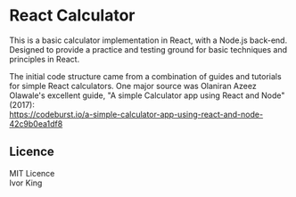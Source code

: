 # React Calculator

This is a basic calculator implementation in React, with a Node.js back-end. Designed to provide a practice and testing ground for basic techniques and principles in React.

The initial code structure came from a combination of guides and tutorials for simple React calculators. One major source was Olaniran Azeez Olawale's excellent guide, "A simple Calculator app using React and Node" (2017):  
https://codeburst.io/a-simple-calculator-app-using-react-and-node-42c9b0ea1df8

## Licence

MIT Licence  
Ivor King